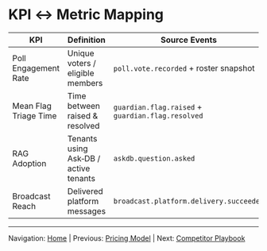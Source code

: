 # KPI ↔ Metric Mapping

| KPI | Definition | Source Events | Derived Table/Field |
|-----|------------|---------------|---------------------|
| Poll Engagement Rate | Unique voters / eligible members | `poll.vote.recorded` + roster snapshot | `poll_metrics.engagement_rate` |
| Mean Flag Triage Time | Time between raised & resolved | `guardian.flag.raised` + `guardian.flag.resolved` | `guardian_metrics.triage_time_mean` |
| RAG Adoption | Tenants using Ask‑DB / active tenants | `askdb.question.asked` | `tenant_metrics.rag_adoption` |
| Broadcast Reach | Delivered platform messages | `broadcast.platform.delivery.succeeded` | `broadcast_metrics.reach` |

---
Navigation: [Home](home.md) | Previous: [Pricing Model](pricing_model.md) | Next: [Competitor Playbook](competitor_playbook.md)
